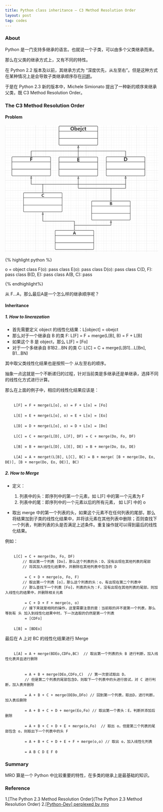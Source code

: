 ```yaml
---
title: Python class inheritance — C3 Method Resolution Order
layout: post
tag: codes
---
```


### About

Python 是一门支持多继承的语言。也就说一个子类，可以由多个父类继承而来。

那么在父类的继承方式上，又有不同的特性。

在 Python 2.2 版本及以前，其继承方式为 “深度优先，从左至右”。但是这种方式在某种情况上是会导致子类继承顺序存在[问题](https://mail.python.org/pipermail/python-dev/2002-October/029035.html)。

于是在 Python 2.3 新的版本中，Michele Simionato 提出了一种新的顺序来继承父类，既 C3 Method Resolution Order。

### The C3 Method Resolution Order

#### Problem

![image](/images/MRO-1.png)

{% highlight python %}

o = object
class F(o): pass
class E(o): pass
class D(o): pass
class C(D, F): pass
class B(D, E): pass
class A(B, C): pass

{% endhighlight%}

从 F...A，那么最后A是一个怎么样的继承顺序呢？

#### Inheritance 

##### 1. How to linerazation 

- 首先需要定义 object 的线性化结果：L[object] = obejct
- 那么对于一个继承自 B 的类 F: L[F] = F + merge(L[B], B) = F + L[B]
- 如果这个 B 是 object，那么 L[F] = [Fo]
- 对于一个多继承自 B1B2...BN 的类 C: L[C] = C + merge(L[B1]...L[Bn], B1...BN)

其中取父类线性化结果也是按照一个 从左至右的顺序。

抽象一点这就是一个不断递归的过程，针对当前类是多继承还是单继承，选择不同的线性化方式进行计算。

那么在上面的例子中，相应的线性化结果应该是：

<code>
	L[F] = F + merge(L[o], o) = F + L[o] = [Fo]
</code>

<code>
	L[E] = E + merge(L[o], o) = E + L[o] = [Eo]
</code>

<code>
	L[D] = D + merge(L[o], o) = D + L[o] = [Do]
</code>

<code>
	L[C] = C + merge(L[D], L[F], DF) = C + merge(Do, Fo, DF)
</code>

<code>
	L[B] = B + merge(L[D], L[E], DE) = B + merge(Do, Eo, DE)
</code>

<code>
	L[A] = A + merget(L[B], L[C], BC) = B + merge( [B + merge(Do, Eo, DE)], [B + merge(Do, Eo, DE)], BC)
</code>

##### 2. How to Merge

- 定义：

	1. 列表中的头：即序列中的第一个元素，如 L[F] 中的第一个元素为 F
	2. 列表中的尾：即序列中的一个元素以后的所有元素， 如 L[F] 中的 o

- 取出 merge 中的第一个列表的头，如果这个元素不在任何列表的尾部，那么将结果加到子类的线性化结果中，并将该元素在其他列表中删除；否则查找下一个列表，判断列表的头是否满足上述条件。重复操作就可以得到最后的线性化结果。

例如：

<code>
	L[C] = C + merge(Do, Fo, DF)  
		// 取出第一个列表 [Do]，那么这个列表的头：D，没有出现在其他列表的尾部
		// 将其加入线性化结果中，并删除在其他列表中包含的 D
</code>

<code>
		 = C + D + merge(o, Fo, F) 
		// 取出第一个列表 [o]，那么这个列表的头：o，有出现在第二个列表中
		// 那么查找下一个列表 [Fo]，列表的头为：F，没有出现在其他列表的尾部，则加入线性化的结果中，并删除相关元素
</code>

<code>
		 = C + D + F + merge(o, o)
		// 接下来就是相同的操作，这里需要注意的是：当前取的并不是第一个列表，那么等到有 头 加入到线性化结果中时，下一次选取的仍然是第一个列表
		 = [CDFo]
</code>

<code>
	L[B] = [BDEo]
</code>

最后在 A 上对 BC 的线性化结果进行 Merge

<code>
	L[A] = A + merge(BDEo,CDFo,BC)  // 取出第一个列表的头 B 进行判断，加入线性化表并且进行删除

</code>

<code>
	     = A + B + merge(DEo,CDFo,C)  // 第一次尝试取出 D，
	     // 但是第二个列表的尾部包含D，则取下一个列表中的头进行尝试，对 C 进行判断，加入表并删除
</code>

<code>
	     = A + B + C + merge(DEOo,DFo) // 回到第一个列表，取出D，进行判断，加入表后删除
</code>

<code>
	     = A + B + C + D + merge(Eo,Fo) // 取出第一个表头：E，判断并添加后删除
</code>

<code>
	     = A + B + C + D + E + merge(o,Fo)  // 取出 o，但是第二个列表的尾部包含 o，则取出下一个列表中的头 F
</code>

<code>
	     = A + B + C + D + E + F + merge(o,o) // 取出 o，加入线性化列表
</code>

<code>
	     = A B C D E F 0
</code>

### Summary

MRO 算是一个 Python 中比较重要的特性，在多类的继承上是最基础的知识。

### Reference

1.[The Python 2.3 Method Resolution Order](The Python 2.3 Method Resolution Order)
2.[[Python-Dev] perplexed by mro](https://mail.python.org/pipermail/python-dev/2002-October/029035.html)

